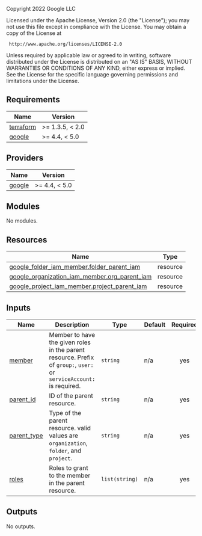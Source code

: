 <!-- BEGIN_TF_DOCS -->
Copyright 2022 Google LLC

Licensed under the Apache License, Version 2.0 (the "License");
you may not use this file except in compliance with the License.
You may obtain a copy of the License at

     http://www.apache.org/licenses/LICENSE-2.0

Unless required by applicable law or agreed to in writing, software
distributed under the License is distributed on an "AS IS" BASIS,
WITHOUT WARRANTIES OR CONDITIONS OF ANY KIND, either express or implied.
See the License for the specific language governing permissions and
limitations under the License.

## Requirements

| Name | Version |
|------|---------|
| <a name="requirement_terraform"></a> [terraform](#requirement\_terraform) | >= 1.3.5, < 2.0 |
| <a name="requirement_google"></a> [google](#requirement\_google) | >= 4.4, < 5.0 |

## Providers

| Name | Version |
|------|---------|
| <a name="provider_google"></a> [google](#provider\_google) | >= 4.4, < 5.0 |

## Modules

No modules.

## Resources

| Name | Type |
|------|------|
| [google_folder_iam_member.folder_parent_iam](https://registry.terraform.io/providers/hashicorp/google/latest/docs/resources/folder_iam_member) | resource |
| [google_organization_iam_member.org_parent_iam](https://registry.terraform.io/providers/hashicorp/google/latest/docs/resources/organization_iam_member) | resource |
| [google_project_iam_member.project_parent_iam](https://registry.terraform.io/providers/hashicorp/google/latest/docs/resources/project_iam_member) | resource |

## Inputs

| Name | Description | Type | Default | Required |
|------|-------------|------|---------|:--------:|
| <a name="input_member"></a> [member](#input\_member) | Member to have the given roles in the parent resource. Prefix of `group:`, `user:` or `serviceAccount:` is required. | `string` | n/a | yes |
| <a name="input_parent_id"></a> [parent\_id](#input\_parent\_id) | ID of the parent resource. | `string` | n/a | yes |
| <a name="input_parent_type"></a> [parent\_type](#input\_parent\_type) | Type of the parent resource. valid values are `organization`, `folder`, and `project`. | `string` | n/a | yes |
| <a name="input_roles"></a> [roles](#input\_roles) | Roles to grant to the member in the parent resource. | `list(string)` | n/a | yes |

## Outputs

No outputs.
<!-- END_TF_DOCS -->